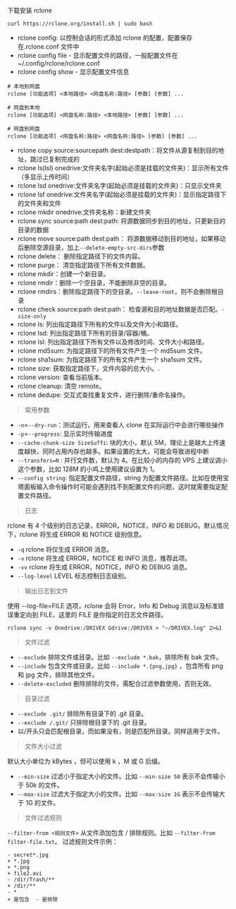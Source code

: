 下载安装 rclone

```
curl https://rclone.org/install.sh | sudo bash
```

- rclone config: 以控制会话的形式添加 rclone 的配置，配置保存在.rclone.conf 文件中
- rclone config file - 显示配置文件的路径，一般配置文件在 ~/.config/rclone/rclone.conf
- rclone config show - 显示配置文件信息

```
# 本地到网盘
rclone [功能选项] <本地路径> <网盘名称:路径> [参数] [参数] ...

# 网盘到本地
rclone [功能选项] <网盘名称:路径> <本地路径> [参数] [参数] ...

# 网盘到网盘
rclone [功能选项] <网盘名称:路径> <网盘名称:路径> [参数] [参数] ...
```

- rclone copy source:sourcepath dest:destpath：将文件从源复制到目的地址，跳过已复制完成的
- rclone ls(lsl) onedrive:文件夹名字(起始必须是挂载的文件夹)：显示所有文件（多显示上传时间）
- rclone lsd onedrive:文件夹名字(起始必须是挂载的文件夹)：只显示文件夹
- rclone lsf onedrive:文件夹名字(起始必须是挂载的文件夹)：显示指定路径下的文件夹和文件
- rclone mkdir onedrive:文件夹名称：新建文件夹
- rclone sync source:path dest:path: 将源数据同步到目的地址，只更新目的目录的数据
- rclone move source:path dest:path： 将源数据移动到目的地址，如果移动后删除空源目录，加上`--delete-empty-src-dirs`参数
- rclone delete： 删除指定路径下的文件内容。
- rclone purge： 清空指定路径下所有文件数据。
- rclone mkdir：创建一个新目录。
- rclone rmdir：删除一个空目录，不能删除非空的目录。
- rclone rmdirs：删除指定路径下的空目录。`--leave-root`，则不会删除根目录
- rclone check source:path dest:path： 检查源和目的地址数据是否匹配。`-size-only`
- rclone ls: 列出指定路径下所有的文件以及文件大小和路径。
- rclone lsd: 列出指定路径下所有的目录/容器/桶。
- rclone lsl: 列出指定路径下所有文件以及修改时间、文件大小和路径。
- rclone md5sum: 为指定路径下的所有文件产生一个 md5sum 文件。
- rclone sha1sum: 为指定路径下的所有文件产生一个 sha1sum 文件。
- rclone size: 获取指定路径下，文件内容的总大小。.
- rclone version: 查看当前版本。
- rclone cleanup: 清空 remote。
- rclone dedupe: 交互式查找重复文件，进行删除/重命名操作。

> 常用参数

- `-n`=`--dry-run`：测试运行，用来查看人 clone 在实际运行中会进行哪些操作
- `-p`=`--progress`: 显示实时传输进度
- `--cache-chunk-size SizeSuffi`: 块的大小，默认 5M，理论上是越大上传速度越快，同时占用内存也越多。如果设置的太大，可能会导致进程中断
- `--transfers=N` : 并行文件数，默认为 4。在比较小的内存的 VPS 上建议调小这个参数，比如 128M 的小鸡上使用建议设置为 1。
- `--config string`: 指定配置文件路径，string 为配置文件路径。比如在使用宝塔面板输入命令操作时可能会遇到找不到配置文件的问题，这时就需要指定配置文件路径。

> 日志

rclone 有 4 个级别的日志记录，ERROR，NOTICE，INFO 和 DEBUG。默认情况下，rclone 将生成 ERROR 和 NOTICE 级别信息。

- `-q` rclone 将仅生成 ERROR 消息。
- `-v` rclone 将生成 ERROR，NOTICE 和 INFO 消息，推荐此项。
- `-vv` rclone 将生成 ERROR，NOTICE，INFO 和 DEBUG 消息。
- `--log-level` LEVEL 标志控制日志级别。

> 输出日志到文件

使用 --log-file=FILE 选项，rclone 会将 Error，Info 和 Debug 消息以及标准错误重定向到 FILE，这里的 FILE 是你指定的日志文件路径。

```
rclone sync -v Onedrive:/DRIVEX Gdrive:/DRIVEX > "~/DRIVEX.log" 2>&1
```

> 文件过滤

- `--exclude` 排除文件或目录。比如 `--exclude *.bak`，排除所有 bak 文件。
- `--include` 包含文件或目录。比如 `--include *.{png,jpg}` ，包含所有 png 和 jpg 文件，排除其他文件。
- `--delete-excluded` 删除排除的文件。需配合过滤参数使用，否则无效。

> 目录过滤

- `--exclude .git/` 排除所有目录下的 .git 目录。
- `--exclude /.git/` 只排除根目录下的 .git 目录。
- 以/开头只会匹配根目录，而如果没有，则是匹配所目录。同样适用于文件。

> 文件大小过滤

默认大小单位为 kBytes ，但可以使用 k ，M 或 G 后缀。

- `--min-size` 过滤小于指定大小的文件。比如 `--min-size 50` 表示不会传输小于 50k 的文件。
- `--max-size` 过滤大于指定大小的文件。比如 `--max-size 1G` 表示不会传输大于 1G 的文件。

> 文件过滤规则

`--filter-from <规则文件>` 从文件添加包含 / 排除规则。比如 `--filter-from filter-file.txt`。
过滤规则文件示例：
```
- secret*.jpg
+ *.jpg
+ *.png
+ file2.avi
- /dir/Trash/**
+ /dir/**
- *
+ 是包含  - 是排除
```